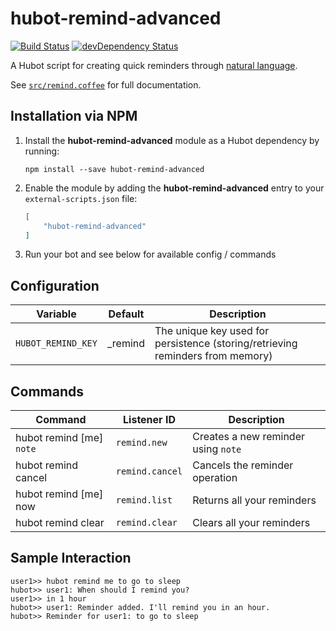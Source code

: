 # hubot-remind-advanced

[![Build Status](https://travis-ci.org/ClaudeBot/hubot-remind-advanced.svg)](https://travis-ci.org/ClaudeBot/hubot-remind-advanced)
[![devDependency Status](https://david-dm.org/ClaudeBot/hubot-remind-advanced/dev-status.svg)](https://david-dm.org/ClaudeBot/hubot-remind-advanced#info=devDependencies)

A Hubot script for creating quick reminders through [natural language](https://github.com/wanasit/chrono).

See [`src/remind.coffee`](src/remind.coffee) for full documentation.


## Installation via NPM

1. Install the __hubot-remind-advanced__ module as a Hubot dependency by running:

    ```
    npm install --save hubot-remind-advanced
    ```

2. Enable the module by adding the __hubot-remind-advanced__ entry to your `external-scripts.json` file:

    ```json
    [
        "hubot-remind-advanced"
    ]
    ```

3. Run your bot and see below for available config / commands


## Configuration

Variable | Default | Description
--- | --- | ---
`HUBOT_REMIND_KEY` | _remind | The unique key used for persistence (storing/retrieving reminders from memory)


## Commands

Command | Listener ID | Description
--- | --- | ---
hubot remind [me] `note` | `remind.new` | Creates a new reminder using `note`
hubot remind cancel | `remind.cancel` | Cancels the reminder operation
hubot remind [me] now | `remind.list` | Returns all your reminders
hubot remind clear | `remind.clear` | Clears all your reminders


## Sample Interaction

```
user1>> hubot remind me to go to sleep
hubot>> user1: When should I remind you?
user1>> in 1 hour
hubot>> user1: Reminder added. I'll remind you in an hour.
hubot>> Reminder for user1: to go to sleep
```
